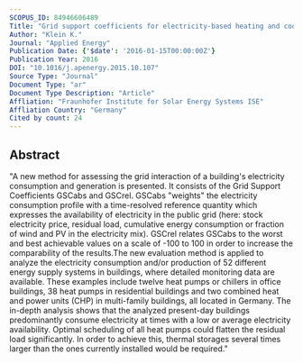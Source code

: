 ```yaml
---
SCOPUS_ID: 84946606489
Title: "Grid support coefficients for electricity-based heating and cooling and field data analysis of present-day installations in Germany"
Author: "Klein K."
Journal: "Applied Energy"
Publication Date: {'$date': '2016-01-15T00:00:00Z'}
Publication Year: 2016
DOI: "10.1016/j.apenergy.2015.10.107"
Source Type: "Journal"
Document Type: "ar"
Document Type Description: "Article"
Affliation: "Fraunhofer Institute for Solar Energy Systems ISE"
Affliation Country: "Germany"
Cited by count: 24
---
```


## Abstract
"A new method for assessing the grid interaction of a building's electricity consumption and generation is presented. It consists of the Grid Support Coefficients GSCabs and GSCrel. GSCabs \"weights\" the electricity consumption profile with a time-resolved reference quantity which expresses the availability of electricity in the public grid (here: stock electricity price, residual load, cumulative energy consumption or fraction of wind and PV in the electricity mix). GSCrel relates GSCabs to the worst and best achievable values on a scale of -100 to 100 in order to increase the comparability of the results.The new evaluation method is applied to analyze the electricity consumption and/or production of 52 different energy supply systems in buildings, where detailed monitoring data are available. These examples include twelve heat pumps or chillers in office buildings, 38 heat pumps in residential buildings and two combined heat and power units (CHP) in multi-family buildings, all located in Germany. The in-depth analysis shows that the analyzed present-day buildings predominantly consume electricity at times with a low or average electricity availability. Optimal scheduling of all heat pumps could flatten the residual load significantly. In order to achieve this, thermal storages several times larger than the ones currently installed would be required."
